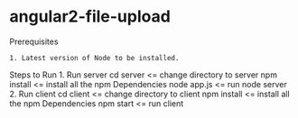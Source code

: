 # angular2-file-upload

Prerequisites

    1. Latest version of Node to be installed.
	
Steps to Run
	1. Run server
		cd server			 <= change directory to server
		npm install          <= install all the npm Dependencies
		node app.js        	 <= run node server
	2. Run client
		cd client			 <= change directory to client
		npm install          <= install all the npm Dependencies
		npm start        	 <= run client
    